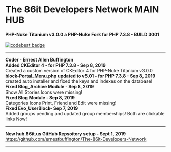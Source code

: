 # The 86it Developers Network MAIN HUB
<strong>PHP-Nuke Titanium v3.0.0 a PHP-Nuke Fork for PHP 7.3.8 - BUILD 3001</strong><br /><br />
[![codebeat badge](https://codebeat.co/badges/1d6d973c-5e9e-4e13-a8ff-2a1393f7c111)](https://codebeat.co/projects/github-com-ernestbuffington-the-86it-developers-network-master)
<hr>
<strong>Coder - Ernest Allen Buffington</strong><br /> 
<strong>Added CKEditor 4 - for PHP 7.3.8 - Sep 8, 2019 </strong><br />
Created a custom version of CKEditor 4 for PHP-Nuke Titanium v3.0.0<br /> 
<strong>block-Portal_Menu.php updated to v5.01 - for PHP 7.3.8 - Sep 8, 2019 </strong><br /> 
created auto installer and fixed the keys and indexes on the database!<br />
<strong>Fixed Blog_Archive Module - Sep 8, 2019 </strong><br />
Show All Stories Icons were missing!<br />
<strong>Fixed Blog Module - Sep 8, 2019 </strong><br />
Categories Icons Print, Friend and Edit were missing!<br />
<strong>Fixed Evo_UserBlock- Sep 7, 2019 </strong><br />
Added groups pending and updated group memberships! Both are clickable links Now!<br />
<hr>
<strong>New hub.86it.us GitHub Repsoitory setup - Sept 1, 2019 </strong><br />
<a href="https://github.com/ernestbuffington/The-86it-Developers-Network" target="_blank">https://github.com/ernestbuffington/The-86it-Developers-Network</a>
<hr>
<br />